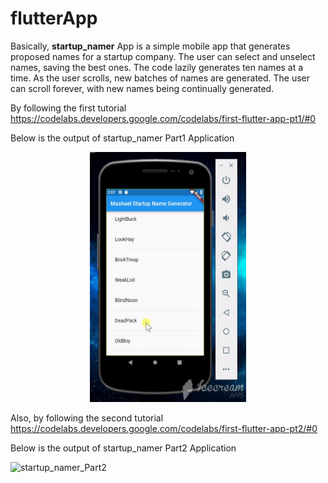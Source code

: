 # flutterApp
Basically, **startup_namer** App is a simple mobile app that generates proposed names for a startup company. The user can select and unselect names, saving the best ones. The code lazily generates ten names at a time. As the user scrolls, new batches of names are generated. The user can scroll forever, with new names being continually generated.

By following the first tutorial https://codelabs.developers.google.com/codelabs/first-flutter-app-pt1/#0

Below is the output of startup_namer Part1 Application 

<p align="center">
  <img width="250" height="400" src="https://github.com/0xESC/flutterApp/blob/master/startup_namer_Part1.gif">
</p>

Also, by following the second tutorial https://codelabs.developers.google.com/codelabs/first-flutter-app-pt2/#0

Below is the output of startup_namer Part2 Application 

![startup_namer_Part2]()
